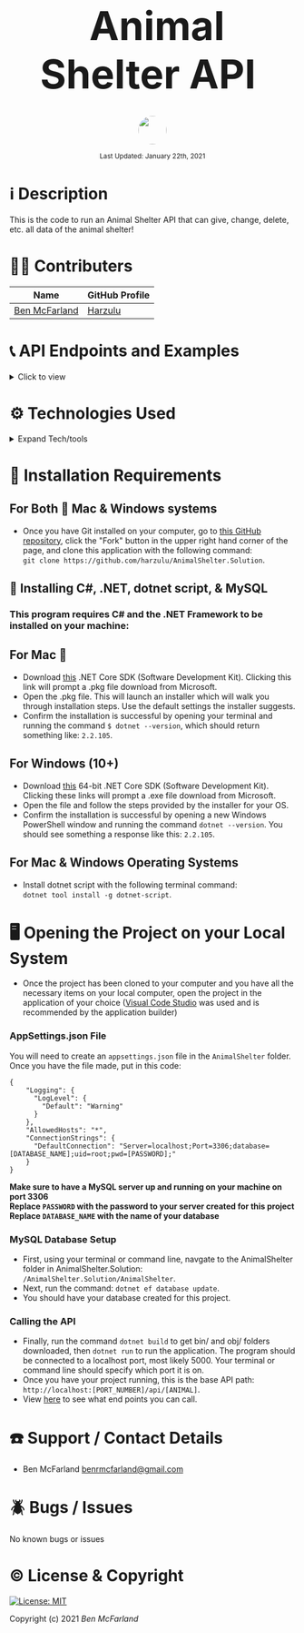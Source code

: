 <br>
<p align="center">
  <b style="margin-left: 1rem; margin-right: 1rem; font-size: 5em">Animal Shelter API</b>
</p>

<p align="center">
    <br>
    <a href="https://github.com/Harzulu">
        <img style="border-radius: 100%; height: 50px; width: auto" src="https://avatars3.githubusercontent.com/u/55816973?s=460&u=46b7375105009121ce5ce53643553fef0ba2be14&v=4">
    </a>
</p>

<p align="center">
  <small>Last Updated: January 22th, 2021</small>
</p>

# ℹ️ Description

This is the code to run an Animal Shelter API that can give, change, delete, etc. all data of the animal shelter!

# 🧑‍💻 Contributers

| Name | GitHub Profile |
|------|----------------|
|[Ben McFarland](https://www.linkedin.com/in/benjamin-mcf/)|[Harzulu](https://github.com/harzulu)|

# 📞 API Endpoints and Examples

<details>
  <summary>Click to view</summary>

## 🐕 Dogs:

**GET http://localhost:5001/api/dogs**

Output:
```
[
    {
        "dogId": 1,
        "name": "Uma",
        "breed": "Pit Bull"
    },
    {
        "dogId": 2,
        "name": "Abner",
        "breed": "Australian Cattledog"
    },
    {
        "dogId": 3,
        "name": "Jackson",
        "breed": "Lab Mix"
    }
]
```

**GET http://localhost:5001/api/dogs/2**

Output:
```
[
    {
        "dogId": 2,
        "name": "Abner",
        "breed": "Australian Cattledog"
    }
]
```

**POST http://localhost:5001/api/dogs**

Body:
```
{
  "dogId": 11,
  "name": "Teddy",
  "breed": "Greyhound"
}
```

**PUT http://localhost:5001/api/dogs/2**

Body:
```
{
  "dogId": 2,
  "name": "Roger",
  "breed": "Bulldog"
}
```

**DELETE http://localhost:5001/api/dogs/2**

Output:
```

```

## 🐈 Cats:

**GET http://localhost:5001/api/cats**

Output:
```
[
  {
        "catId": 1,
        "name": "Baby Girl",
        "breed": "Short Hair"
    },
    {
        "catId": 2,
        "name": "Inky",
        "breed": "Short Hair"
    },
    {
        "catId": 3,
        "name": "Marley",
        "breed": "Siamese"
    }
]
```

**GET http://localhost:5001/api/cats/3**

```
[
  {
    "catId": 3,
    "name": "Marley",
    "breed": "Siamese"
  }
]
```

**POST http://localhost:5001/api/cats**

```
{
  "catId": 7,
  "name": "Lilly"
  "breed": "Long Hair"
}
```

**PUT http://localhost:5001/api/cats/3**

```
{
  "catId": 3,
  "name": "Gus"
  "breed": "Persian"
}
```

**DELETE http://localhost:5001/api/cats/3**

Output:
```

```
</details>

# ⚙️ Technologies Used

<details>
  <summary>Expand Tech/tools</summary>

* <a href="https://code.visualstudio.com/">Microsoft Visual Studio Code</a>
* <a href="https://github.com/">Git/GitHub</a>
* <a href="https://docs.microsoft.com/en-us/dotnet/csharp/">C#</a>
* <a href="https://dotnet.microsoft.com/download">.NET Core</a>
* <a href="https://repl.it/languages/csharp">REPL</a>
* <a href="https://docs.microsoft.com/en-us/aspnet/mvc/overview/getting-started/introduction/getting-started">ASP.NET MVC</a>
* <a href="https://developer.mozilla.org/en-US/docs/Learn/CSS">CSS</a>
* <a href="https://getbootstrap.com/">Bootstrap</a>
* <a href="https://docs.microsoft.com/en-us/ef/core/">EF Core</a>
* <a href="https://www.mysql.com/">MySQL/My SQL Workbench</a>

</details>

# 💾 Installation Requirements

## For Both  Mac & Windows systems

* Once you have Git installed on your computer, go to <a href="https://github.com/harzulu/AnimalShelter.Solution">this GitHub repository</a>, click the "Fork" button in the upper right hand corner of the page, and clone this application with the following command:
<br> `git clone https://github.com/harzulu/AnimalShelter.Solution`.

## 📁 Installing C#, .NET, dotnet script, & MySQL

### **This program requires C# and the .NET Framework to be installed on your machine:**

## For Mac 
 * Download <a href="https://dotnet.microsoft.com/download/thank-you/dotnet-sdk-2.2.106-macos-x64-installer">this</a> .NET Core SDK (Software Development Kit). Clicking this link will prompt a .pkg file download from Microsoft.
* Open the .pkg file. This will launch an installer which will walk you through installation steps. Use the default settings the installer suggests.
* Confirm the installation is successful by opening your terminal and running the command `$ dotnet --version`, which should return something like: `2.2.105`. 

## For Windows (10+)

* Download <a href="https://dotnet.microsoft.com/download/thank-you/dotnet-sdk-2.2.203-windows-x64-installer">this</a> 64-bit .NET Core SDK (Software Development Kit). Clicking these links will prompt a .exe file download from Microsoft.
* Open the file and follow the steps provided by the installer for your OS.
* Confirm the installation is successful by opening a new Windows PowerShell window and running the command `dotnet --version`. You should see something a response like this: `2.2.105`.

## For Mac & Windows Operating Systems

* Install dotnet script with the following terminal command:
<br> `dotnet tool install -g dotnet-script`.

# 🖥️ Opening the Project on your Local System

* Once the project has been cloned to your computer and you have all the necessary items on your local computer, open the project in the application of your choice (<a href="https://code.visualstudio.com/">Visual Code Studio</a> was used and is recommended by the application builder)

### AppSettings.json File

You will need to create an `appsettings.json` file in the `AnimalShelter` folder. <br>
Once you have the file made, put in this code: <br>
```
{
    "Logging": {
      "LogLevel": {
        "Default": "Warning"
      }
    },
    "AllowedHosts": "*",
    "ConnectionStrings": {
      "DefaultConnection": "Server=localhost;Port=3306;database=[DATABASE_NAME];uid=root;pwd=[PASSWORD];"
    }
}
```
**Make sure to have a MySQL server up and running on your machine on port 3306** <br>
**Replace `PASSWORD` with the password to your server created for this project**
**Replace `DATABASE_NAME` with the name of your database**

### MySQL Database Setup

* First, using your terminal or command line, navgate to the AnimalShelter folder in AnimalShelter.Solution: `/AnimalShelter.Solution/AnimalShelter`.
* Next, run the command: `dotnet ef database update`.
* You should have your database created for this project.

### Calling the API
* Finally, run the command `dotnet build` to get bin/ and obj/ folders downloaded, then `dotnet run` to run the application. The program should be connected to a localhost port, most likely 5000. Your terminal or command line should specify which port it is on.
* Once you have your project running, this is the base API path: `http://localhost:[PORT_NUMBER]/api/[ANIMAL]`.
* View [here](#📞-api-endpoints-and-examples) to see what end points you can call.

# ☎️ Support / Contact Details

* Ben McFarland benrmcfarland@gmail.com

# 🪲 Bugs / Issues

No known bugs or issues

# ©️ License & Copyright

[![License: MIT](https://img.shields.io/badge/License-MIT-yellow.svg)](https://opensource.org/licenses/MIT)

Copyright (c) 2021 *_Ben McFarland_*